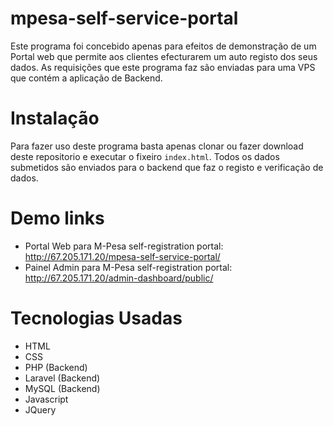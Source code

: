# mpesa-self-service-portal
Este programa foi concebido apenas para efeitos de demonstração de um Portal web que permite aos clientes efecturarem um auto registo dos seus dados.
As requisições que este programa faz são enviadas para uma VPS que contém a aplicação de Backend.


Instalação
==========
Para fazer uso deste programa basta apenas clonar ou fazer download deste repositorio e executar o fixeiro ```index.html```. Todos os dados submetidos são enviados para o backend que faz o registo e verificação de dados. 



Demo links
==========
* Portal Web para M-Pesa self-registration portal: http://67.205.171.20/mpesa-self-service-portal/
* Painel Admin para M-Pesa self-registration portal: http://67.205.171.20/admin-dashboard/public/


Tecnologias Usadas
==================
* HTML
* CSS
* PHP (Backend)
* Laravel (Backend)
* MySQL (Backend)
* Javascript
* JQuery

